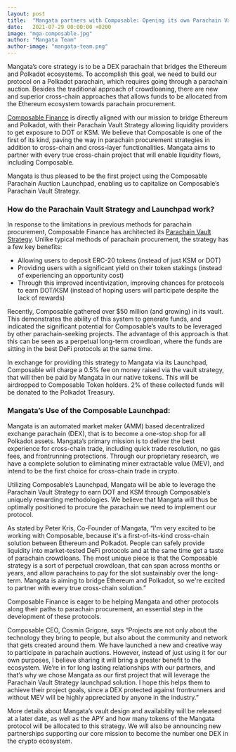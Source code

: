 ```yaml
---
layout: post
title:  "Mangata partners with Composable: Opening its own Parachain Vault Strategy for the future parachain slot auction"
date:   2021-07-29 00:00:00 +0200
image: "mga-composable.jpg"
author: "Mangata Team"
author-image: "mangata-team.png"
---
```



Mangata’s core strategy is to be a DEX parachain that bridges the Ethereum and Polkadot ecosystems. To accomplish this goal, we need to build our protocol on a Polkadot parachain, which requires going through a parachain auction. Besides the traditional approach of crowdloaning, there are new and superior cross-chain approaches that allows funds to be allocated from the Ethereum ecosystem towards parachain procurement.

[Composable Finance](https://www.composable.finance/) is directly aligned with our mission to bridge Ethereum and Polkadot, with their Parachain Vault Strategy allowing liquidity providers to get exposure to DOT or KSM. We believe that Composable is one of the first of its kind, paving the way in parachain procurement strategies in addition to cross-chain and cross-layer functionalities. Mangata aims to partner with every true cross-chain project that will enable liquidity flows, including Composable. 

Mangata is thus pleased to be the first project using the Composable Parachain Auction Launchpad, enabling us to capitalize on Composable’s Parachain Vault Strategy.

### How do the Parachain Vault Strategy and Launchpad work?

In response to the limitations in previous methods for parachain procurement, Composable Finance has architected its [Parachain Vault Strategy](https://docs.composable.finance/the-polkadot-solution-1/parachain-vault-strategy). Unlike typical methods of parachain procurement, the strategy has a few key benefits:

- Allowing users to deposit ERC-20 tokens (instead of just KSM or DOT)
- Providing users with a significant yield on their token stakings (instead of experiencing an opportunity cost) 
- Through this improved incentivization, improving chances for protocols to earn DOT/KSM (instead of hoping users will participate despite the lack of rewards)

Recently, Composable gathered over $50 million (and growing) in its vault. This demonstrates the ability of this system to generate funds, and indicated the significant potential for Composable’s vaults to be leveraged by other parachain-seeking projects. The advantage of this approach is that this can be seen as a perpetual long-term crowdloan, where the funds are sitting in the best DeFi protocols at the same time.

In exchange for providing this strategy to Mangata via its Launchpad, Composable will charge a 0.5% fee on money raised via the vault strategy, that will then be paid by Mangata in our native tokens. This will be airdropped to Composable Token holders. 2% of these collected funds will be donated to the Polkadot Treasury.

### Mangata’s Use of the Composable Launchpad:

Mangata is an automated market maker (AMM) based decentralized exchange parachain (DEX), that is to become a one-stop shop for all Polkadot assets. Mangata’s primary mission is to deliver the best experience for cross-chain trade, including quick trade resolution, no gas fees, and frontrunning protections. Through our proprietary research, we have a complete solution to eliminating miner extractable value (MEV), and intend to be the first choice for cross-chain trade in crypto.

Utilizing Composable’s Launchpad, Mangata will be able to leverage the Parachain Vault Strategy to earn DOT and KSM through Composable’s uniquely rewarding methodologies. We believe that Mangata will thus be optimally positioned to procure the parachain we need to implement our protocol.

As stated by Peter Kris, Co-Founder of Mangata, “I'm very excited to be working with Composable, because it's a first-of-its-kind cross-chain solution between Ethereum and Polkadot. People can safely provide liquidity into market-tested DeFi protocols and at the same time get a taste of parachain crowdloans. The most unique piece is that the Composable strategy is a sort of perpetual crowdloan, that can span across months or years, and allow parachains to pay for the slot sustainably over the long-term. Mangata is aiming to bridge Ethereum and Polkadot, so we're excited to partner with every true cross-chain solution.”

Composable Finance is eager to be helping Mangata and other protocols along their paths to parachain procurement, an essential step in the development of these protocols. 

Composable CEO, Cosmin Grigore, says “Projects are not only about the technology they bring to people, but also about the community and network that gets created around them. We have launched a new and creative way to participate in parachain auctions. However, instead of just using it for our own purposes, I believe sharing it will bring a greater benefit to the ecosystem. We’re in for long lasting relationships with our partners, and that’s why we chose Mangata as our first project that will leverage the Parachain Vault Strategy launchpad solution. I hope this helps them to achieve their project goals, since a DEX protected against frontrunners and without MEV will be highly appreciated by anyone in the industry.”

More details about Mangata’s vault design and availability will be released at a later date, as well as the APY and how many tokens of the Mangata protocol will be allocated to this strategy. We will also be announcing new partnerships supporting our core mission to become the number one DEX in the crypto ecosystem.